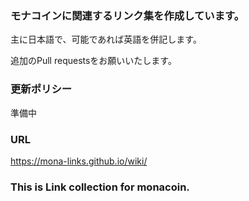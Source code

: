 ### モナコインに関連するリンク集を作成しています。

主に日本語で、可能であれば英語を併記します。

追加のPull requestsをお願いいたします。

### 更新ポリシー

準備中

### URL
https://mona-links.github.io/wiki/

### This is Link collection for monacoin.

